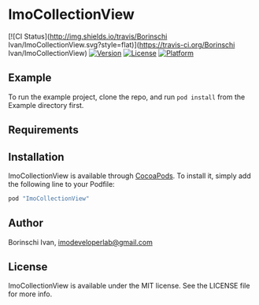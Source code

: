 # ImoCollectionView

[![CI Status](http://img.shields.io/travis/Borinschi Ivan/ImoCollectionView.svg?style=flat)](https://travis-ci.org/Borinschi Ivan/ImoCollectionView)
[![Version](https://img.shields.io/cocoapods/v/ImoCollectionView.svg?style=flat)](http://cocoapods.org/pods/ImoCollectionView)
[![License](https://img.shields.io/cocoapods/l/ImoCollectionView.svg?style=flat)](http://cocoapods.org/pods/ImoCollectionView)
[![Platform](https://img.shields.io/cocoapods/p/ImoCollectionView.svg?style=flat)](http://cocoapods.org/pods/ImoCollectionView)

## Example

To run the example project, clone the repo, and run `pod install` from the Example directory first.

## Requirements

## Installation

ImoCollectionView is available through [CocoaPods](http://cocoapods.org). To install
it, simply add the following line to your Podfile:

```ruby
pod "ImoCollectionView"
```

## Author

Borinschi Ivan, imodeveloperlab@gmail.com

## License

ImoCollectionView is available under the MIT license. See the LICENSE file for more info.
